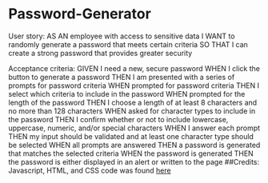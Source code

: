 # Password-Generator

User story:
AS AN employee with access to sensitive data
I WANT to randomly generate a password that meets certain criteria
SO THAT I can create a strong password that provides greater security

Acceptance criteria:
GIVEN I need a new, secure password
WHEN I click the button to generate a password
THEN I am presented with a series of prompts for password criteria
WHEN prompted for password criteria
THEN I select which criteria to include in the password
WHEN prompted for the length of the password
THEN I choose a length of at least 8 characters and no more than 128 characters
WHEN asked for character types to include in the password
THEN I confirm whether or not to include lowercase, uppercase, numeric, and/or special characters
WHEN I answer each prompt
THEN my input should be validated and at least one character type should be selected
WHEN all prompts are answered
THEN a password is generated that matches the selected criteria
WHEN the password is generated
THEN the password is either displayed in an alert or written to the page
##Credits:
Javascript, HTML, and CSS code was found [here](https://www.geeksforgeeks.org/build-a-password-generator-app-with-html-css-and-javascript/)
